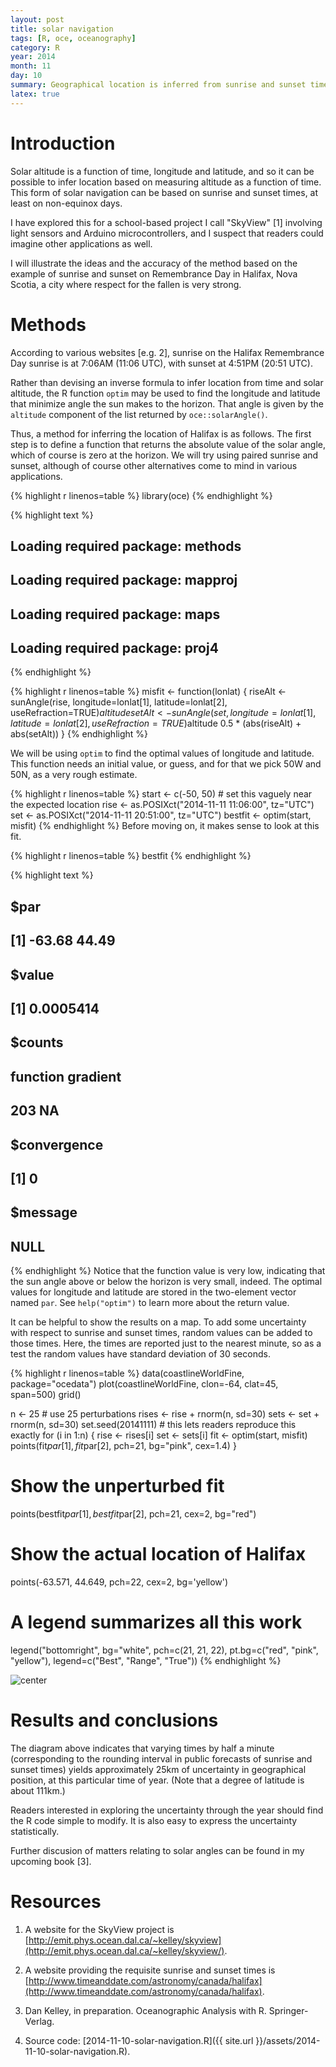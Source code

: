 ```yaml
---
layout: post
title: solar navigation
tags: [R, oce, oceanography]
category: R
year: 2014
month: 11
day: 10
summary: Geographical location is inferred from sunrise and sunset times.
latex: true
---
```


# Introduction

Solar altitude is a function of time, longitude and latitude, and so it can be
possible to infer location based on measuring altitude as a function of time.
This form of solar navigation can be based on sunrise and sunset times, at
least on non-equinox days.

I have explored this for a school-based project I call "SkyView" [1] involving
light sensors and Arduino microcontrollers, and I suspect that readers could
imagine other applications as well.

I will illustrate the ideas and the accuracy of the method based on the example
of sunrise and sunset on Remembrance Day in Halifax, Nova Scotia, a city where
respect for the fallen is very strong.

# Methods

According to various websites [e.g. 2], sunrise on the Halifax Remembrance Day
sunrise is at 7:06AM (11:06 UTC), with sunset at 4:51PM (20:51 UTC).

Rather than devising an inverse formula to infer location from time and solar
altitude, the R function ``optim`` may be used to find the longitude and
latitude that minimize angle the sun makes to the horizon.  That angle is given
by the ``altitude`` component of the list returned by ``oce::solarAngle()``.

Thus, a method for inferring the location of Halifax is as follows.  The first
step is to define a function that returns the absolute value of the solar
angle, which of course is zero at the horizon.  We will try using paired
sunrise and sunset, although of course other alternatives come to mind in
various applications.


{% highlight r linenos=table %}
library(oce)
{% endhighlight %}



{% highlight text %}
## Loading required package: methods
## Loading required package: mapproj
## Loading required package: maps
## Loading required package: proj4
{% endhighlight %}



{% highlight r linenos=table %}
misfit <- function(lonlat)
{
    riseAlt <- sunAngle(rise, longitude=lonlat[1], latitude=lonlat[2], useRefraction=TRUE)$altitude
    setAlt <- sunAngle(set, longitude=lonlat[1], latitude=lonlat[2], useRefraction=TRUE)$altitude
    0.5 * (abs(riseAlt) + abs(setAlt))
}
{% endhighlight %}

We will be using ``optim`` to find the optimal values of longitude and
latitude.  This function needs an initial value, or guess, and for that we pick
50W and 50N, as a very rough estimate.

{% highlight r linenos=table %}
start <- c(-50, 50) # set this vaguely near the expected location
rise <- as.POSIXct("2014-11-11 11:06:00", tz="UTC")
set <- as.POSIXct("2014-11-11 20:51:00", tz="UTC")
bestfit <- optim(start, misfit)
{% endhighlight %}
Before moving on, it makes sense to look at this fit.

{% highlight r linenos=table %}
bestfit
{% endhighlight %}



{% highlight text %}
## $par
## [1] -63.68  44.49
## 
## $value
## [1] 0.0005414
## 
## $counts
## function gradient 
##      203       NA 
## 
## $convergence
## [1] 0
## 
## $message
## NULL
{% endhighlight %}
Notice that the function value is very low, indicating that the sun angle above
or below the horizon is very small, indeed.  The optimal values for longitude
and latitude are stored in the two-element vector named ``par``. See
``help("optim")`` to learn more about the return value.

It can be helpful to show the results on a map.  To add some uncertainty with
respect to sunrise and sunset times, random values can be added to those times.
Here, the times are reported just to the nearest minute, so as a test the
random values have standard deviation of 30 seconds.


{% highlight r linenos=table %}
data(coastlineWorldFine, package="ocedata")
plot(coastlineWorldFine, clon=-64, clat=45, span=500)
grid()

n <- 25                                # use 25 perturbations
rises <- rise + rnorm(n, sd=30)
sets <- set + rnorm(n, sd=30)
set.seed(20141111) # this lets readers reproduce this exactly
for (i in 1:n) {
    rise <- rises[i]
    set <- sets[i]
    fit <- optim(start, misfit)
    points(fit$par[1], fit$par[2], pch=21, bg="pink", cex=1.4)
}
# Show the unperturbed fit
points(bestfit$par[1], bestfit$par[2], pch=21, cex=2, bg="red")
# Show the actual location of Halifax
points(-63.571, 44.649, pch=22, cex=2, bg='yellow')
# A legend summarizes all this work
legend("bottomright", bg="white", 
       pch=c(21, 21, 22), pt.bg=c("red", "pink", "yellow"),
       legend=c("Best", "Range", "True"))
{% endhighlight %}

![center](http://dankelley.github.io/figs/2014-11-10-solar-navigation/solar-navigation.png) 

# Results and conclusions

The diagram above indicates that varying times by half a minute (corresponding
to the rounding interval in public forecasts of sunrise and sunset times)
yields approximately 25km of uncertainty in geographical position, at this
particular time of year.  (Note that a degree of latitude is about 111km.)

Readers interested in exploring the uncertainty through the year should find
the R code simple to modify.  It is also easy to express the uncertainty
statistically.

Further discusion of matters relating to solar angles can be found in my
upcoming book [3].


# Resources

1. A website for the SkyView project is
[http://emit.phys.ocean.dal.ca/~kelley/skyview](http://emit.phys.ocean.dal.ca/~kelley/skyview/).
   
2. A website providing the requisite sunrise and sunset times is
[http://www.timeanddate.com/astronomy/canada/halifax](http://www.timeanddate.com/astronomy/canada/halifax).

3. Dan Kelley, in preparation.  Oceanographic Analysis with R. Springer-Verlag.

4. Source code: [2014-11-10-solar-navigation.R]({{ site.url }}/assets/2014-11-10-solar-navigation.R).

